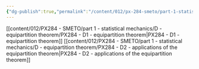 ```yaml
---
{"dg-publish":true,"permalink":"/content/012/px-284-smeto/part-1-statistical-mechanics/d-equipartition-theorem/d-equipartition-theorem/","noteIcon":"1","created":"2025-08-27T13:14:15.574+01:00","updated":"2024-12-23T21:45:25.000+00:00"}
---
```


[[content/012/PX284 - SMETO/part 1 - statistical mechanics/D - equipartition theorem/PX284 - D1 - equipartition theorem\|PX284 - D1 - equipartition theorem]]
[[content/012/PX284 - SMETO/part 1 - statistical mechanics/D - equipartition theorem/PX284 - D2 - applications of the equipartition theorem\|PX284 - D2 - applications of the equipartition theorem]]
